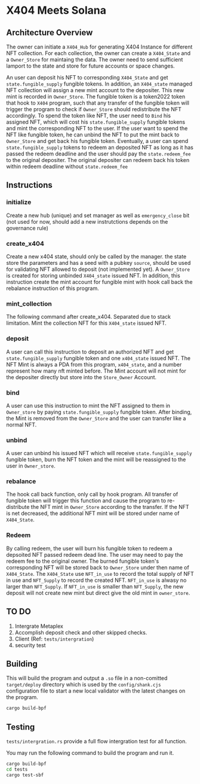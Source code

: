 # X404 Meets Solana
## Architecture Overview
The owner can initiate a `X404_Hub` for generating X404 Instance for different NFT collection. For each collection, the owner can create a `X404_State` and a `Owner_Store` for maintaing the data. The owner need to send sufficient lamport to the state and store for future accounts or space changes.

An user can deposit his NFT to corresponding `X404_State` and get `state.fungible_supply` fungible tokens. In addition, an `X404_state` managed NFT collection will assign a new mint account to the depositer. This new mint is recorded in `Owner_Store`. The fungible token is a token2022 token that hook to `X404` program, such that any transfer of the fungible token will trigger the program to check if `Owner_Store` should redistribute the NFT accordingly. To spend the token like NFT, the user need to `Bind` his assigned NFT, which will cost his `state.fungible_supply` fungible tokens and mint the corresponding NFT to the user. If the user want to spend the NFT like fungible token, he can unbind the NFT to put the mint back to `Owner_Store` and get back his fungible token. Eventually, a user can spend `state.fungible_supply` tokens to redeem an deposited NFT as long as it has passed the redeem deadline and the user should pay the `state.redeem_fee` to the original depositer. The original depositer can redeem back his token within redeem deadline without `state.redeem_fee` 

## Instructions

### initialize
Create a new hub (unique) and set manager as well as `emergency_close` bit (not used for now, should add a new instrutctions depends on the governance rule)

### create_x404

Create a new x404 state, should only be called by the manager. the state store the parameters and has a seed with a pubkey `source`, should be used for validating NFT allowed to deposit (not implemented yet). A `Owner_Store` is created for storing unbinded `X404_state` issued NFT.
In addition, this instruction create the mint account for fungible mint with hook call back the rebalance instruction of this program.

### mint_collection

The following command after create_x404. Separated due to stack limitation. Mint the collection NFT for this `X404_state` issued NFT.

### deposit

A user can call this instruction to deposit an authorized NFT and get `state.fungible_supply` fungible token and one `x404_state` issued NFT. The NFT Mint is always a PDA from this program, `x404_state`, and a number represent how many nft minted before. The Mint account will not mint for the depositer directly but store into the `Store_Owner` Account.

### bind

A user can use this instruction to mint the NFT assigned to them in `Owner_store` by paying `state.fungible_supply` fungible token. After binding, the Mint is removed from the `Owner_Store` and the user can transfer like a normal NFT.

### unbind
A user can unbind his issued NFT which will receive `state.fungible_supply` fungible token, burn the NFT token and the mint will be reassigned to the user in `Owner_store`.

### rebalance
The hook call back function, only call by hook program. All transfer of fungible token will trigger this function and cause the program to re-distribute the NFT mint in `Owner_Store` according to the transfer. If the NFT is net decreased, the additional NFT mint will be stored under name of `X404_State`.

### Redeem
By calling redeem, the user will burn his fungible token to redeem a depsoited NFT passed redeem dead line. The user may need to pay the redeem fee to the original owner. The burned fungible token's corresponding NFT will be stored back to `Owner_Store` under then name of `X404_State`. The `X404_State` use `NFT_in_use` to record the total supply of NFT in use and `NFT_Supply` to record the created NFT. `NFT_in_use` is alwasy no larger than `NFT_Supply`. If `NFT_in_use` is smaller than `NFT_Supply`, the new deposit will not create new mint but direct give the old mint in `owner_store`.


## TO DO
1. Intergrate Metaplex
2. Accomplish deposit check and other skipped checks.
3. Client (Ref: `tests/intergration`)
4. security test


## Building

This will build the program and output a `.so` file in a non-comitted `target/deploy` directory which is used by the `config/shank.cjs` configuration file to start a new local validator with the latest changes on the program.

```sh
cargo build-bpf
```

## Testing

`tests/intergration.rs` provide a full flow intergration test for all function.

You may run the following command to build the program and run it.

```sh
cargo build-bpf
cd tests
cargo test-sbf
```

